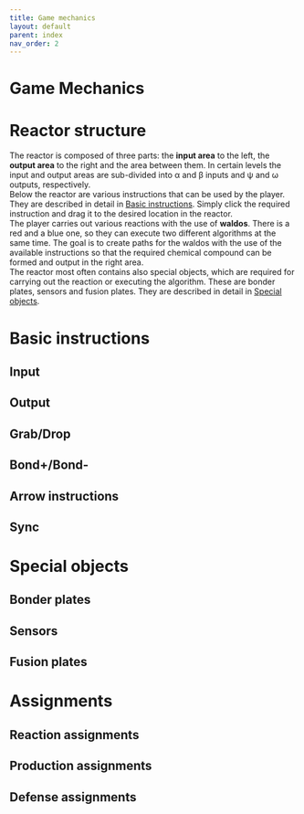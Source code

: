 ```yaml
---
title: Game mechanics
layout: default
parent: index
nav_order: 2
---
```

Game Mechanics <!-- omit in TOC -->
=
# Reactor structure
The reactor is composed of three parts: the **input area** to the left, the **output area** to the right and the area between them. In certain levels the input and output areas are sub-divided into α and β inputs and ψ and ω outputs, respectively.  
Below the reactor are various instructions that can be used by the player. They are described in detail in [Basic instructions](#basic-instructions). Simply click the required instruction and drag it to the desired location in the reactor.  
The player carries out various reactions with the use of **waldos**. There is a red and a blue one, so they can execute two different algorithms at the same time. The goal is to create paths for the waldos with the use of the available instructions so that the required chemical compound can be formed and output in the right area.  
The reactor most often contains also special objects, which are required for carrying out the reaction or executing the algorithm. These are bonder plates, sensors and fusion plates. They are described in detail in [Special objects](#special-objects).
# Basic instructions
## Input
## Output
## Grab/Drop
## Bond+/Bond-
## Arrow instructions
## Sync
# Special objects
## Bonder plates
## Sensors
## Fusion plates
# Assignments
## Reaction assignments
## Production assignments
## Defense assignments
